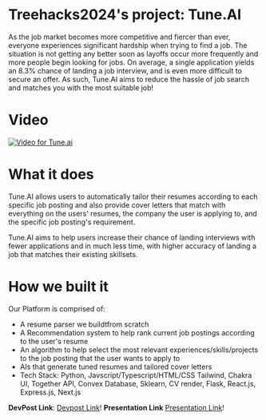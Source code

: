 # Treehacks2024's project: Tune.AI 

As the job market becomes more competitive and fiercer than ever, everyone experiences significant hardship when trying to find a job. The situation is not getting any better soon as layoffs occur more frequently and more people begin looking for jobs. On average, a single application yields an 8.3% chance of landing a job interview, and is even more difficult to secure an offer.  As such, Tune.AI aims to reduce the hassle of job search and matches you with the most suitable job!

# Video
[![Video for Tune.ai](https://img.youtube.com/vi/UVvrS1fRE94/0.jpg)](https://www.youtube.com/watch?v=UVvrS1fRE94)




# What it does

Tune.AI allows users to automatically tailor their resumes according to each specific job posting and also provide cover letters that match with everything on the users' resumes, the company the user is applying to, and the specific job posting's requirement. 

Tune.AI aims to help users increase their chance of landing interviews with fewer applications and in much less time, with higher accuracy of landing a job that matches their existing skillsets.

# How we built it

Our Platform is comprised of:
- A resume parser we buildtfrom scratch 
- A Recommendation system to help rank current job postings according to the user's resume
- An algorithm to help select the most relevant experiences/skills/projects to the job posting that the user wants to apply to
- AIs that generate tuned resumes and tailored cover letters
- Tech Stack: Python, Javscript/Typescript/HTML/CSS Tailwind, Chakra UI, Together API, Convex Database, Sklearn, CV render, Flask, React.js, Express.js, Next.js


**DevPost Link**: [Devpost Link](https://devpost.com/software/tune-ai-dp8b4c?ref_content=user-portfolio&ref_feature=in_progress)!
**Presentation Link** [Presentation Link](https://docs.google.com/presentation/d/1joB2o-8mpPFgtcq3sGIFAN2w3Z1lhxouTAQUQG8Vt7Y/edit#slide=id.g2ba444c7c08_0_175)!

